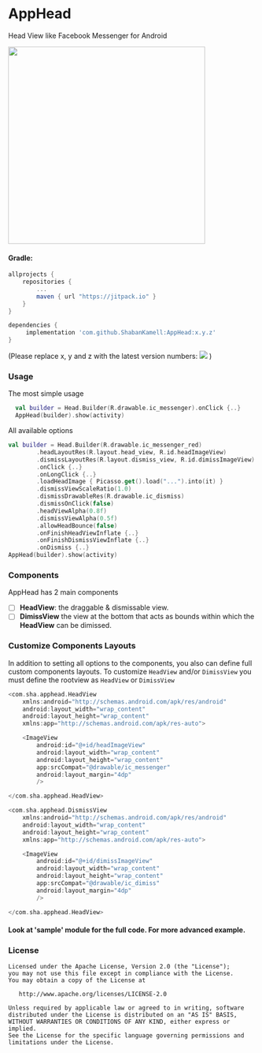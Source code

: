 AppHead
===========
Head View like Facebook Messenger for Android

<img src="https://github.com/ShabanKamell/AppHead/blob/master/blob/raw/demo.gif" height="400">

#### Gradle:
```groovy
allprojects {
    repositories {
        ...
        maven { url "https://jitpack.io" }
    }
}

dependencies {
     implementation 'com.github.ShabanKamell:AppHead:x.y.z'
}
```
(Please replace x, y and z with the latest version numbers:  [![](https://jitpack.io/v/ShabanKamell/AppHead.svg)](https://jitpack.io/#ShabanKamell/AppHead)
)

### Usage
The most simple usage
``` kotlin
  val builder = Head.Builder(R.drawable.ic_messenger).onClick {..}
  AppHead(builder).show(activity)
```
All available options

``` kotlin
val builder = Head.Builder(R.drawable.ic_messenger_red)
        .headLayoutRes(R.layout.head_view, R.id.headImageView)
        .dismissLayoutRes(R.layout.dismiss_view, R.id.dimissImageView)
        .onClick {..}
        .onLongClick {..}
        .loadHeadImage { Picasso.get().load("...").into(it) }
        .dismissViewScaleRatio(1.0)
        .dismissDrawableRes(R.drawable.ic_dismiss)
        .dismissOnClick(false)
        .headViewAlpha(0.8f)
        .dismissViewAlpha(0.5f)
        .allowHeadBounce(false)
        .onFinishHeadViewInflate {..}
        .onFinishDismissViewInflate {..}
        .onDismiss {..}
AppHead(builder).show(activity)
```
### Components
AppHead has 2 main components
- [ ] **HeadView**: the draggable & dismissable view.
- [ ] **DimissView** the view at the bottom that acts as bounds within which the **HeadView** can be dimissed.

### Customize Components Layouts
In addition to setting all options to the components, you also can define full custom components layouts.
To customize `HeadView` and/or `DimissView` you must define the rootview as `HeadView` or `DimissView`
``` kotlin
<com.sha.apphead.HeadView 
    xmlns:android="http://schemas.android.com/apk/res/android"
    android:layout_width="wrap_content"
    android:layout_height="wrap_content"
    xmlns:app="http://schemas.android.com/apk/res-auto">

    <ImageView
        android:id="@+id/headImageView"
        android:layout_width="wrap_content"
        android:layout_height="wrap_content"
        app:srcCompat="@drawable/ic_messenger"
        android:layout_margin="4dp"
        />

</com.sha.apphead.HeadView>

```

``` kotlin
<com.sha.apphead.DismissView 
    xmlns:android="http://schemas.android.com/apk/res/android"
    android:layout_width="wrap_content"
    android:layout_height="wrap_content"
    xmlns:app="http://schemas.android.com/apk/res-auto">

    <ImageView
        android:id="@+id/dimissImageView"
        android:layout_width="wrap_content"
        android:layout_height="wrap_content"
        app:srcCompat="@drawable/ic_dimiss"
        android:layout_margin="4dp"
        />

</com.sha.apphead.HeadView>
```

#### Look at 'sample' module for the full code. For more advanced example.

### License
```
Licensed under the Apache License, Version 2.0 (the "License");
you may not use this file except in compliance with the License.
You may obtain a copy of the License at

   http://www.apache.org/licenses/LICENSE-2.0

Unless required by applicable law or agreed to in writing, software
distributed under the License is distributed on an "AS IS" BASIS,
WITHOUT WARRANTIES OR CONDITIONS OF ANY KIND, either express or implied.
See the License for the specific language governing permissions and
limitations under the License.
```
